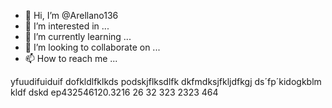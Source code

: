 - 👋 Hi, I’m @Arellano136
- 👀 I’m interested in ...
- 🌱 I’m currently learning ...
- 💞️ I’m looking to collaborate on ...
- 📫 How to reach me ...

<!---
Arellano136/Arellano136 is a ✨ special ✨ repository because its `README.md` (this file) appears on your GitHub profile.
You can click the Preview link to take a look at your changes.
--->
yfuudifuiduif
dofkldlfklkds
podskjflksdlfk
dkfmdksjfkljdfkgj
ds´fp´kidogkblm kldf
dskd ep432546120.3216
26
32
323
2323
464
